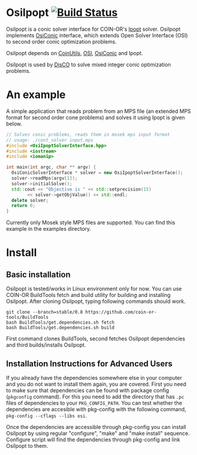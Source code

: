 # OsiIpopt [![Build Status](https://travis-ci.org/aykutbulut/OsiIpopt.svg?branch=master)](https://travis-ci.org/aykutbulut/OsiIpopt)


OsiIpopt is a conic solver interface for COIN-OR's [Ipopt][2] solver. OsiIpopt
implements [OsiConic][1] interface, which extends Open Solver Interface (OSI)
to second order conic optimization problems.

OsiIpopt depends on [CoinUtils][3], [OSI][4], [OsiConic][5] and Ipopt.

OsiIpopt is used by [DisCO][6] to solve mixed integer conic optimization problems.

[1]: https://github.com/aykutbulut/OSI-CONIC
[2]: https://projects.coin-or.org/Ipopt
[3]: https://projects.coin-or.org/CoinUtils
[4]: https://projects.coin-or.org/Osi
[5]: https://github.com/aykutbulut/OSI-CONIC
[6]: https://github.com/aykutbulut/DisCO

# An example

A simple application that reads problem from an MPS file (an extended MPS
format for second order cone problems) and solves it using Ipopt is given
below.

```C++
// Solves conic problems, reads them in mosek mps input format
// usage: ./cont_solver input.mps
#include <OsiIpoptSolverInterface.hpp>
#include <iostream>
#include <iomanip>

int main(int argc, char ** argv) {
  OsiConicSolverInterface * solver = new OsiIpoptSolverInterface();
  solver->readMps(argv[1]);
  solver->initialSolve();
  std::cout << "Objective is " << std::setprecision(15)
	    << solver->getObjValue() << std::endl;
  delete solver;
  return 0;
}
```

Currently only Mosek style MPS files are supported. You can find this example
in the examples directory.

# Install

## Basic installation

OsiIpopt is tested/works in Linux environment only for now. You can use
COIN-OR BuildTools fetch and build utility for building and installing
OsiIpopt. After cloning OsiIpopt, typing following commands should work.

```shell
git clone --branch=stable/0.8 https://github.com/coin-or-tools/BuildTools
bash BuildTools/get.dependencies.sh fetch
bash BuildTools/get.dependencies.sh build
```

First command clones BuildTools, second fetches OsiIpopt dependencies and third
builds/installs OsiIpopt.

## Installation Instructions for Advanced Users

If you already have the dependencies somewhere else in your computer and you do
not want to install them again, you are covered. First you need to make sure
that dependencies can be found with package config (```pkgconfig```
command). For this you need to add the directory that has ```.pc``` files of
dependencies to your ```PKG_CONFIG_PATH```. You can test whether the
dependencies are accesible with pkg-config with the following command,
```pkg-config --cflags --libs osi```.

Once the dependencies are accessible through pkg-config you can install
OsiIpopt by using regular "configure", "make" and "make install" sequence.
Configure script will find the dependencies through pkg-config and link
OsiIpopt to them.
